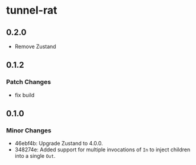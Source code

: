 # tunnel-rat

## 0.2.0

- Remove Zustand

## 0.1.2

### Patch Changes

- fix build

## 0.1.0

### Minor Changes

- 46ebf4b: Upgrade Zustand to 4.0.0.
- 348274e: Added support for multiple invocations of `In` to inject children into a single `Out`.
